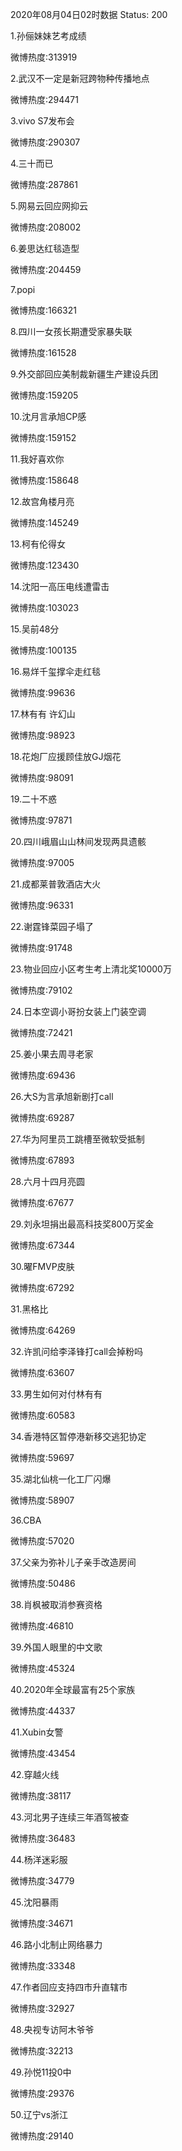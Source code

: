 2020年08月04日02时数据
Status: 200

1.孙俪妹妹艺考成绩

微博热度:313919

2.武汉不一定是新冠跨物种传播地点

微博热度:294471

3.vivo S7发布会

微博热度:290307

4.三十而已

微博热度:287861

5.网易云回应网抑云

微博热度:208002

6.姜思达红毯造型

微博热度:204459

7.popi

微博热度:166321

8.四川一女孩长期遭受家暴失联

微博热度:161528

9.外交部回应美制裁新疆生产建设兵团

微博热度:159205

10.沈月言承旭CP感

微博热度:159152

11.我好喜欢你

微博热度:158648

12.故宫角楼月亮

微博热度:145249

13.柯有伦得女

微博热度:123430

14.沈阳一高压电线遭雷击

微博热度:103023

15.吴前48分

微博热度:100135

16.易烊千玺撑伞走红毯

微博热度:99636

17.林有有 许幻山

微博热度:98923

18.花炮厂应援顾佳放GJ烟花

微博热度:98091

19.二十不惑

微博热度:97871

20.四川峨眉山山林间发现两具遗骸

微博热度:97005

21.成都莱普敦酒店大火

微博热度:96331

22.谢霆锋菜园子塌了

微博热度:91748

23.物业回应小区考生考上清北奖10000万

微博热度:79102

24.日本空调小哥扮女装上门装空调

微博热度:72421

25.姜小果去周寻老家

微博热度:69436

26.大S为言承旭新剧打call

微博热度:69287

27.华为阿里员工跳槽至微软受抵制

微博热度:67893

28.六月十四月亮圆

微博热度:67677

29.刘永坦捐出最高科技奖800万奖金

微博热度:67344

30.曜FMVP皮肤

微博热度:67292

31.黑格比

微博热度:64269

32.许凯问给李泽锋打call会掉粉吗

微博热度:63607

33.男生如何对付林有有

微博热度:60583

34.香港特区暂停港新移交逃犯协定

微博热度:59697

35.湖北仙桃一化工厂闪爆

微博热度:58907

36.CBA

微博热度:57020

37.父亲为弥补儿子亲手改造房间

微博热度:50486

38.肖枫被取消参赛资格

微博热度:46810

39.外国人眼里的中文歌

微博热度:45324

40.2020年全球最富有25个家族

微博热度:44337

41.Xubin女警

微博热度:43454

42.穿越火线

微博热度:38117

43.河北男子连续三年酒驾被查

微博热度:36483

44.杨洋迷彩服

微博热度:34779

45.沈阳暴雨

微博热度:34671

46.路小北制止网络暴力

微博热度:33348

47.作者回应支持四市升直辖市

微博热度:32927

48.央视专访阿木爷爷

微博热度:32213

49.孙悦11投0中

微博热度:29376

50.辽宁vs浙江

微博热度:29140

